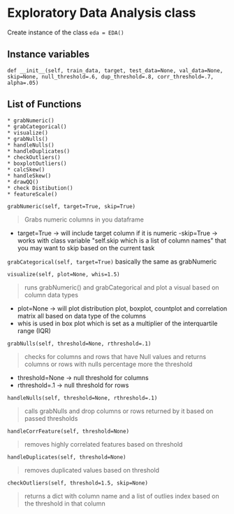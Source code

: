# Exploratory Data Analysis class

Create instance of the class
``` eda = EDA() ```

## Instance variables
``` def __init__(self, train_data, target, test_data=None, val_data=None, skip=None, null_threshold=.6, dup_threshold=.8, corr_threshold=.7, alpha=.05) ```

## List of Functions
```
* grabNumeric()
* grabCategorical()
* visualize()
* grabNulls()
* handleNulls()
* handleDuplicates()
* checkOutliers()
* boxplotOutliers()
* calcSkew()
* handleSkew()
* drawQQ()
* check Distibution()
* featureScale()
```

`grabNumeric(self, target=True, skip=True)`
> Grabs numeric columns in you dataframe
- target=True -> will include target column if it is numeric
-skip=True -> works with class variable "self.skip which is a list of column names" that you may want to skip based on the current task

`grabCategorical(self, target=True)`
basically the same as grabNumeric

`visualize(self, plot=None, whis=1.5)`
> runs grabNumeric() and grabCategorical and plot a visual based on column data types
- plot=None -> will plot distribution plot, boxplot, countplot and correlation matrix all based on data type of the columns
- whis is used in box plot which is set as a multiplier of the interquartile range (IQR)

`grabNulls(self, threshold=None, rthreshold=.1)`
> checks for columns and rows that have Null values and returns columns or rows with nulls percentage more the threshold
- threshold=None -> null threshold for columns
- rthreshold=.1 -> null threshold for rows

`handleNulls(self, threshold=None, rthreshold=.1)`
> calls grabNulls and drop columns or rows returned by it based on passed thresholds

`handleCorrFeature(self, threshold=None)`
> removes highly correlated features based on threshold

`handleDuplicates(self, threshold=None)`
> removes duplicated values based on threshold

`checkOutliers(self, threshold=1.5, skip=None)`
> returns a dict with column name and a list of outlies index based on the threshold in that column







